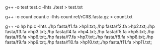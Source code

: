g++ -o test test.c -lhts
./test > test.txt

g++ -o count count.c -lhts
count ref/rCRS.fasta.gz > count.txt

g++ -o hp hp.c -lhts
./hp fasta/f1.fa >hp1.txt;./hp fasta/f2.fa >hp2.txt;./hp fasta/f3.fa >hp3.txt;./hp fasta/f4.fa >hp4.txt;./hp fasta/f5.fa >hp5.txt;./hp fasta/f6.fa >hp6.txt;./hp fasta/f7.fa >hp7.txt;./hp fasta/f8.fa >hp8.txt;./hp fasta/f9.fa >hp9.txt;./hp fasta/f10.fa >hp10.txt;./hp fasta/f11.fa >hp11.txt;
